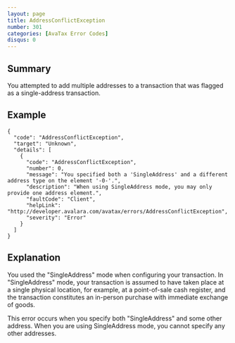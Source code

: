 ```yaml
---
layout: page
title: AddressConflictException
number: 301
categories: [AvaTax Error Codes]
disqus: 0
---
```


## Summary

You attempted to add multiple addresses to a transaction that was flagged as a single-address transaction.

## Example

    {
      "code": "AddressConflictException",
      "target": "Unknown",
      "details": [
        {
          "code": "AddressConflictException",
          "number": 0,
          "message": "You specified both a 'SingleAddress' and a different address type on the element '-0-'.",
          "description": "When using SingleAddress mode, you may only provide one address element.",
          "faultCode": "Client",
          "helpLink": "http://developer.avalara.com/avatax/errors/AddressConflictException",
          "severity": "Error"
        }
      ]
    }

## Explanation

You used the "SingleAddress" mode when configuring your transaction.  In "SingleAddress" mode, your transaction is assumed to have taken place at a single physical location, for example, at a point-of-sale cash register, and the transaction constitutes an in-person purchase with immediate exchange of goods.

This error occurs when you specify both "SingleAddress" and some other address.  When you are using SingleAddress mode, you cannot specify any other addresses.

